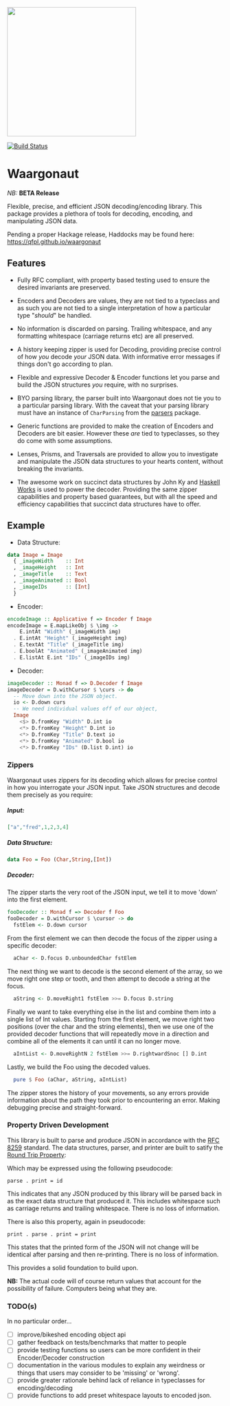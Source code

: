 <img src="http://i.imgur.com/0h9dFhl.png" width="300px"/>

[![Build Status](https://travis-ci.org/qfpl/waargonaut.svg?branch=master)](https://travis-ci.org/qfpl/waargonaut)

# Waargonaut

_NB:_ **BETA Release**

Flexible, precise, and efficient JSON decoding/encoding library. This package
provides a plethora of tools for decoding, encoding, and manipulating JSON data.

Pending a proper Hackage release, Haddocks may be found here: https://qfpl.github.io/waargonaut

## Features

* Fully RFC compliant, with property based testing used to ensure the desired
  invariants are preserved.

* Encoders and Decoders are values, they are not tied to a typeclass and as such
  you are not tied to a single interpretation of how a particular type
  "_should_" be handled.
  
* No information is discarded on parsing. Trailing whitespace, and any
  formatting whitespace (carriage returns etc) are all preserved. 

* A history keeping zipper is used for Decoding, providing precise control of
  how _you_ decode _your_ JSON data. With informative error messages if things
  don't go according to plan.

* Flexible and expressive Decoder & Encoder functions let you parse and build
  the JSON structures _you_ require, with no surprises.

* BYO parsing library, the parser built into Waargonaut does not tie you to a
  particular parsing library. With the caveat that your parsing library must
  have an instance of `CharParsing` from the [parsers](https://hackage.haskell.org/package/parsers) package.

* Generic functions are provided to make the creation of Encoders and Decoders
  are bit easier. However these _are_ tied to typeclasses, so they do come with
  some assumptions.

* Lenses, Prisms, and Traversals are provided to allow you to investigate and
  manipulate the JSON data structures to your hearts content, without breaking
  the invariants.

* The awesome work on succinct data structures by John Ky and [Haskell Works](https://github.com/haskell-works/) 
  is used to power the decoder. Providing the same zipper capabilities and
  property based guarantees, but with all the speed and efficiency capabilities
  that succinct data structures have to offer.

## Example

- Data Structure:
```haskell
data Image = Image
  { _imageWidth    :: Int
  , _imageHeight   :: Int
  , _imageTitle    :: Text
  , _imageAnimated :: Bool
  , _imageIDs      :: [Int]
  }
```

- Encoder:
```haskell
encodeImage :: Applicative f => Encoder f Image
encodeImage = E.mapLikeObj $ \img ->
    E.intAt "Width" (_imageWidth img)
  . E.intAt "Height" (_imageHeight img)
  . E.textAt "Title" (_imageTitle img)
  . E.boolAt "Animated" (_imageAnimated img)
  . E.listAt E.int "IDs" (_imageIDs img)
```

- Decoder:
```haskell
imageDecoder :: Monad f => D.Decoder f Image
imageDecoder = D.withCursor $ \curs -> do
  -- Move down into the JSON object.
  io <- D.down curs
  -- We need individual values off of our object,
  Image
    <$> D.fromKey "Width" D.int io
    <*> D.fromKey "Height" D.int io
    <*> D.fromKey "Title" D.text io
    <*> D.fromKey "Animated" D.bool io
    <*> D.fromKey "IDs" (D.list D.int) io
```

### Zippers

Waargonaut uses zippers for its decoding which allows for precise control in
how you interrogate your JSON input. Take JSON structures and decode them
precisely as you require:

##### Input:

```JSON
["a","fred",1,2,3,4]
```

##### Data Structure:

```haskell
data Foo = Foo (Char,String,[Int])
```

##### Decoder:

The zipper starts the very root of the JSON input, we tell it to move 'down'
into the first element.
```haskell
fooDecoder :: Monad f => Decoder f Foo
fooDecoder = D.withCursor $ \cursor -> do
  fstElem <- D.down cursor
```
From the first element we can then decode the focus of the zipper using a
specific decoder:
```haskell
  aChar <- D.focus D.unboundedChar fstElem
```
The next thing we want to decode is the second element of the array, so we
move right one step or tooth, and then attempt to decode a string at the
focus.
```haskell
  aString <- D.moveRight1 fstElem >>= D.focus D.string
```
Finally we want to take everything else in the list and combine them into a
single list of Int values. Starting from the first element, we move right
two positions (over the char and the string elements), then we use one of
the provided decoder functions that will repeatedly move in a direction and
combine all of the elements it can until it can no longer move.
```haskell
  aIntList <- D.moveRightN 2 fstElem >>= D.rightwardSnoc [] D.int
```
Lastly, we build the Foo using the decoded values.
```haskell
  pure $ Foo (aChar, aString, aIntList)
```

The zipper stores the history of your movements, so any errors provide
information about the path they took prior to encountering an error. Making
debugging precise and straight-forward.

### Property Driven Development

This library is built to parse and produce JSON in accordance with the [RFC
8259](https://tools.ietf.org/html/rfc8259) standard. The data structures,
parser, and printer are built to satify the [Round Trip Property](https://teh.id.au/posts/2017/06/07/round-trip-property/):

Which may be expressed using the following pseudocode:

```
parse . print = id
```
This indicates that any JSON produced by this library will be parsed back in as
the exact data structure that produced it. This includes whitespace such as
carriage returns and trailing whitespace. There is no loss of information.

There is also this property, again in pseudocode:

```
print . parse . print = print
```
This states that the printed form of the JSON will not change will be identical
after parsing and then re-printing. There is no loss of information.

This provides a solid foundation to build upon.

**NB:** The actual code will of course return values that account for the
possibility of failure. Computers being what they are.

### TODO(s)

In no particular order...

- [ ] improve/bikeshed encoding object api 
- [ ] gather feedback on tests/benchmarks that matter to people
- [ ] provide testing functions so users can be more confident in their Encoder/Decoder construction
- [ ] documentation in the various modules to explain any weirdness or things that users may consider to be 'missing' or 'wrong'.
- [ ] provide greater rationale behind lack of reliance in typeclasses for encoding/decoding
- [ ] provide functions to add preset whitespace layouts to encoded json.
